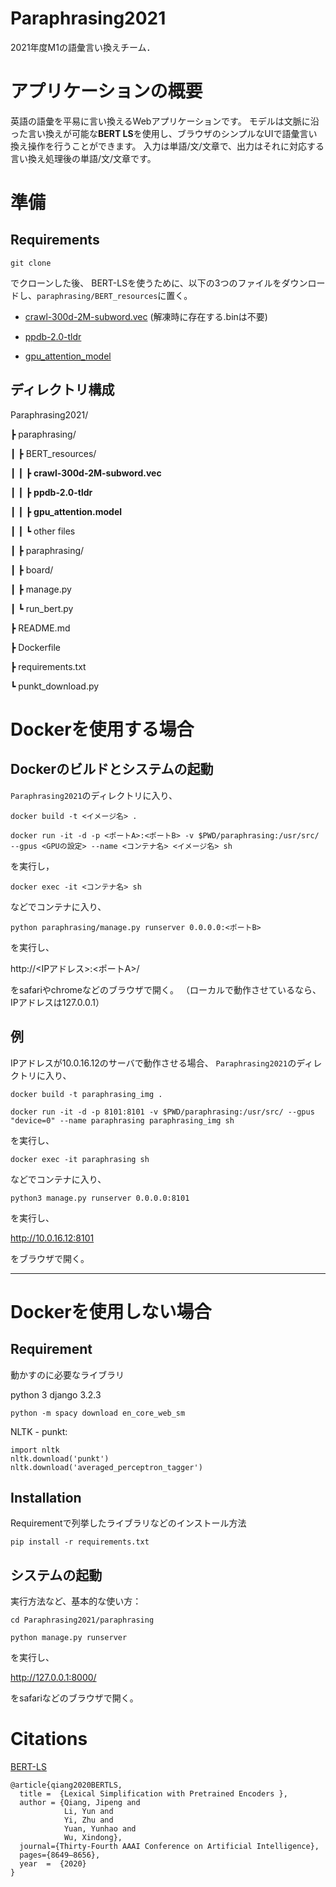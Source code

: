 # Paraphrasing2021
2021年度M1の語彙言い換えチーム．

# アプリケーションの概要

英語の語彙を平易に言い換えるWebアプリケーションです。
モデルは文脈に沿った言い換えが可能な**BERT LS**を使用し、ブラウザのシンプルなUIで語彙言い換え操作を行うことができます。
入力は単語/文/文章で、出力はそれに対応する言い換え処理後の単語/文/文章です。

# 準備

## Requirements

```
git clone 
```

でクローンした後、
BERT-LSを使うために、以下の3つのファイルをダウンロードし、`paraphrasing/BERT_resources`に置く。

* [crawl-300d-2M-subword.vec](https://dl.fbaipublicfiles.com/fasttext/vectors-english/crawl-300d-2M-subword.zip) (解凍時に存在する.binは不要)

* [ppdb-2.0-tldr](http://paraphrase.org/#/download)

* [gpu_attention_model](https://github.com/siangooding/lexical_simplification/blob/master/gpu_attention.model)


## ディレクトリ構成

Paraphrasing2021/

┣ paraphrasing/

┃ ┣ BERT_resources/

┃ ┃ ┣ **crawl-300d-2M-subword.vec**

┃ ┃ ┣ **ppdb-2.0-tldr**

┃ ┃ ┣ **gpu_attention.model**

┃ ┃ ┗ other files

┃ ┣ paraphrasing/

┃ ┣ board/

┃ ┣ manage.py

┃ ┗ run_bert.py

┣ README.md

┣ Dockerfile

┣ requirements.txt

┗ punkt_download.py


# Dockerを使用する場合


## Dockerのビルドとシステムの起動

`Paraphrasing2021`のディレクトリに入り、

```
docker build -t <イメージ名> .
```

```
docker run -it -d -p <ポートA>:<ポートB> -v $PWD/paraphrasing:/usr/src/ --gpus <GPUの設定> --name <コンテナ名> <イメージ名> sh
```

を実行し，

```
docker exec -it <コンテナ名> sh
```

などでコンテナに入り、

```
python paraphrasing/manage.py runserver 0.0.0.0:<ポートB>
```

を実行し、

http://<IPアドレス>:<ポートA>/

をsafariやchromeなどのブラウザで開く。
（ローカルで動作させているなら、IPアドレスは127.0.0.1）


## 例

IPアドレスが10.0.16.12のサーバで動作させる場合、
`Paraphrasing2021`のディレクトリに入り、

```
docker build -t paraphrasing_img .
```

```
docker run -it -d -p 8101:8101 -v $PWD/paraphrasing:/usr/src/ --gpus "device=0" --name paraphrasing paraphrasing_img sh
```

を実行し、

```
docker exec -it paraphrasing sh
```

などでコンテナに入り、

```
python3 manage.py runserver 0.0.0.0:8101
```

を実行し、

http://10.0.16.12:8101

をブラウザで開く。


***

# Dockerを使用しない場合

## Requirement
 
動かすのに必要なライブラリ
 
python 3
django 3.2.3 

```
python -m spacy download en_core_web_sm
```

NLTK - punkt:
```
import nltk
nltk.download('punkt')
nltk.download('averaged_perceptron_tagger')
```

## Installation
 
Requirementで列挙したライブラリなどのインストール方法
 
```
pip install -r requirements.txt
```
 
## システムの起動
 
実行方法など、基本的な使い方：
 
```
cd Paraphrasing2021/paraphrasing
```

```
python manage.py runserver
```

を実行し、

http://127.0.0.1:8000/

をsafariなどのブラウザで開く。

# Citations

[BERT-LS](https://arxiv.org/pdf/1907.06226.pdf)

```
@article{qiang2020BERTLS,
  title =  {Lexical Simplification with Pretrained Encoders },
  author = {Qiang, Jipeng and 
            Li, Yun and
            Yi, Zhu and
            Yuan, Yunhao and 
            Wu, Xindong},
  journal={Thirty-Fourth AAAI Conference on Artificial Intelligence},
  pages={8649–8656},
  year  =  {2020}
}
```
